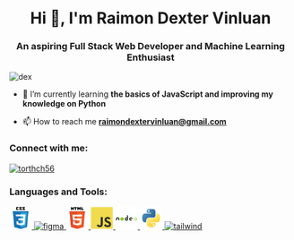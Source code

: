 
<h1 align="center">Hi 👋, I'm Raimon Dexter Vinluan</h1>
<h3 align="center">An aspiring Full Stack Web Developer and Machine Learning Enthusiast</h3>

<p align="left"> <img src="https://komarev.com/ghpvc/?username=dex&label=Profile%20views&color=0e75b6&style=flat" alt="dex" /> </p>

- 🌱 I’m currently learning **the basics of JavaScript and improving my knowledge on Python**

- 📫 How to reach me **raimondextervinluan@gmail.com**

<h3 align="left">Connect with me:</h3>
<p align="left">
<a href="https://www.hackerrank.com/torthch56" target="blank"><img align="center" src="https://cdn.jsdelivr.net/npm/simple-icons@3.0.1/icons/hackerrank.svg" alt="torthch56" height="30" width="40" /></a>
</p>

<h3 align="left">Languages and Tools:</h3>
<p align="left"> <a href="https://www.w3schools.com/css/" target="_blank"> <img src="https://raw.githubusercontent.com/devicons/devicon/master/icons/css3/css3-original-wordmark.svg" alt="css3" width="40" height="40"/> </a> <a href="https://www.figma.com/" target="_blank"> <img src="https://www.vectorlogo.zone/logos/figma/figma-icon.svg" alt="figma" width="40" height="40"/> </a> <a href="https://www.w3.org/html/" target="_blank"> <img src="https://raw.githubusercontent.com/devicons/devicon/master/icons/html5/html5-original-wordmark.svg" alt="html5" width="40" height="40"/> </a> <a href="https://developer.mozilla.org/en-US/docs/Web/JavaScript" target="_blank"> <img src="https://raw.githubusercontent.com/devicons/devicon/master/icons/javascript/javascript-original.svg" alt="javascript" width="40" height="40"/> </a> <a href="https://nodejs.org" target="_blank"> <img src="https://raw.githubusercontent.com/devicons/devicon/master/icons/nodejs/nodejs-original-wordmark.svg" alt="nodejs" width="40" height="40"/> </a> <a href="https://www.python.org" target="_blank"> <img src="https://raw.githubusercontent.com/devicons/devicon/master/icons/python/python-original.svg" alt="python" width="40" height="40"/> </a> <a href="https://tailwindcss.com/" target="_blank"> <img src="https://www.vectorlogo.zone/logos/tailwindcss/tailwindcss-icon.svg" alt="tailwind" width="40" height="40"/> </a> </p>
